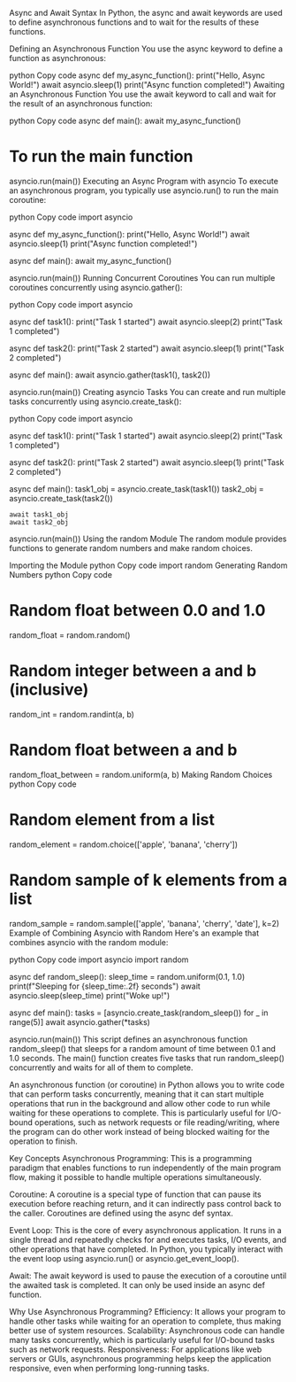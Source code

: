 Async and Await Syntax
In Python, the async and await keywords are used to define asynchronous functions and to wait for the results of these functions.

Defining an Asynchronous Function
You use the async keyword to define a function as asynchronous:

python
Copy code
async def my_async_function():
    print("Hello, Async World!")
    await asyncio.sleep(1)
    print("Async function completed!")
Awaiting an Asynchronous Function
You use the await keyword to call and wait for the result of an asynchronous function:

python
Copy code
async def main():
    await my_async_function()

# To run the main function
asyncio.run(main())
Executing an Async Program with asyncio
To execute an asynchronous program, you typically use asyncio.run() to run the main coroutine:

python
Copy code
import asyncio

async def my_async_function():
    print("Hello, Async World!")
    await asyncio.sleep(1)
    print("Async function completed!")

async def main():
    await my_async_function()

asyncio.run(main())
Running Concurrent Coroutines
You can run multiple coroutines concurrently using asyncio.gather():

python
Copy code
import asyncio

async def task1():
    print("Task 1 started")
    await asyncio.sleep(2)
    print("Task 1 completed")

async def task2():
    print("Task 2 started")
    await asyncio.sleep(1)
    print("Task 2 completed")

async def main():
    await asyncio.gather(task1(), task2())

asyncio.run(main())
Creating asyncio Tasks
You can create and run multiple tasks concurrently using asyncio.create_task():

python
Copy code
import asyncio

async def task1():
    print("Task 1 started")
    await asyncio.sleep(2)
    print("Task 1 completed")

async def task2():
    print("Task 2 started")
    await asyncio.sleep(1)
    print("Task 2 completed")

async def main():
    task1_obj = asyncio.create_task(task1())
    task2_obj = asyncio.create_task(task2())

    await task1_obj
    await task2_obj

asyncio.run(main())
Using the random Module
The random module provides functions to generate random numbers and make random choices.

Importing the Module
python
Copy code
import random
Generating Random Numbers
python
Copy code
# Random float between 0.0 and 1.0
random_float = random.random()

# Random integer between a and b (inclusive)
random_int = random.randint(a, b)

# Random float between a and b
random_float_between = random.uniform(a, b)
Making Random Choices
python
Copy code
# Random element from a list
random_element = random.choice(['apple', 'banana', 'cherry'])

# Random sample of k elements from a list
random_sample = random.sample(['apple', 'banana', 'cherry', 'date'], k=2)
Example of Combining Asyncio with Random
Here's an example that combines asyncio with the random module:

python
Copy code
import asyncio
import random

async def random_sleep():
    sleep_time = random.uniform(0.1, 1.0)
    print(f"Sleeping for {sleep_time:.2f} seconds")
    await asyncio.sleep(sleep_time)
    print("Woke up!")

async def main():
    tasks = [asyncio.create_task(random_sleep()) for _ in range(5)]
    await asyncio.gather(*tasks)

asyncio.run(main())
This script defines an asynchronous function random_sleep() that sleeps for a random amount of time between 0.1 and 1.0 seconds. The main() function creates five tasks that run random_sleep() concurrently and waits for all of them to complete.

An asynchronous function (or coroutine) in Python allows you to write code that can perform tasks concurrently, meaning that it can start multiple operations that run in the background and allow other code to run while waiting for these operations to complete. This is particularly useful for I/O-bound operations, such as network requests or file reading/writing, where the program can do other work instead of being blocked waiting for the operation to finish.

Key Concepts
Asynchronous Programming: This is a programming paradigm that enables functions to run independently of the main program flow, making it possible to handle multiple operations simultaneously.

Coroutine: A coroutine is a special type of function that can pause its execution before reaching return, and it can indirectly pass control back to the caller. Coroutines are defined using the async def syntax.

Event Loop: This is the core of every asynchronous application. It runs in a single thread and repeatedly checks for and executes tasks, I/O events, and other operations that have completed. In Python, you typically interact with the event loop using asyncio.run() or asyncio.get_event_loop().

Await: The await keyword is used to pause the execution of a coroutine until the awaited task is completed. It can only be used inside an async def function.


Why Use Asynchronous Programming?
Efficiency: It allows your program to handle other tasks while waiting for an operation to complete, thus making better use of system resources.
Scalability: Asynchronous code can handle many tasks concurrently, which is particularly useful for I/O-bound tasks such as network requests.
Responsiveness: For applications like web servers or GUIs, asynchronous programming helps keep the application responsive, even when performing long-running tasks.


